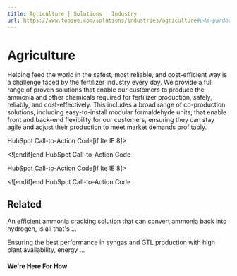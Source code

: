 ```yaml
---
title: Agriculture | Solutions | Industry
url: https://www.topsoe.com/solutions/industries/agriculture#u4m-pardot-form
---
```


# Agriculture

Helping feed the world in the safest, most reliable, and cost-efficient way is a challenge faced by the fertilizer industry every day. We provide a full range of proven solutions that enable our customers to produce the ammonia and other chemicals required for fertilizer production, safely, reliably, and cost-effectively. This includes a broad range of co-production solutions, including easy-to-install modular formaldehyde units, that enable front and back-end flexibility for our customers, ensuring they can stay agile and adjust their production to meet market demands profitably.

HubSpot Call-to-Action Code[if lte IE 8]><div id="hs-cta-ie-element"></div><![endif][](https://cta-redirect.hubspot.com/cta/redirect/2115834/d1e5e705-603d-4dc5-8e50-981b1e65cd0f)end HubSpot Call-to-Action Code

HubSpot Call-to-Action Code[if lte IE 8]><div id="hs-cta-ie-element"></div><![endif][](https://cta-redirect.hubspot.com/cta/redirect/2115834/c00c63b8-c902-4b6f-bb38-89a6e31b246f)end HubSpot Call-to-Action Code

## Related

An efficient ammonia cracking solution that can convert ammonia back into hydrogen, is all that's ...

Ensuring the best performance in syngas and GTL production with high plant availability, energy ...

#### We're Here For How